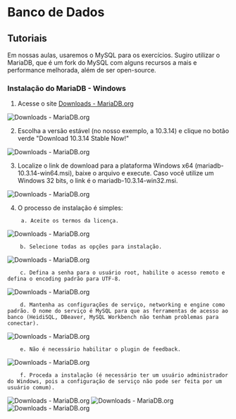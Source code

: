 # Banco de Dados

## Tutoriais

Em nossas aulas, usaremos o MySQL para os exercícios. Sugiro utilizar o MariaDB, que é um fork do MySQL com alguns recursos a mais e performance melhorada, além de ser open-source.

### Instalação do MariaDB - Windows

1. Acesse o site [Downloads - MariaDB.org](https://downloads.mariadb.org/) 

![Downloads - MariaDB.org](imagens/tutorial_mariadb_win_01.jpg)

2. Escolha a versão estável (no nosso exemplo, a 10.3.14) e clique no botão verde "Download 10.3.14 Stable Now!"

![Downloads - MariaDB.org](imagens/tutorial_mariadb_win_02.jpg)

3. Localize o link de download para a plataforma Windows x64 (mariadb-10.3.14-win64.msi), baixe o arquivo e execute. Caso você utilize um Windows 32 bits, o link é o mariadb-10.3.14-win32.msi.

![Downloads - MariaDB.org](imagens/tutorial_mariadb_win_03.jpg)

4. O processo de instalação é simples:
        
        a. Aceite os termos da licença.
![Downloads - MariaDB.org](imagens/tutorial_mariadb_win_04.jpg)

        b. Selecione todas as opções para instalação.
![Downloads - MariaDB.org](imagens/tutorial_mariadb_win_05.jpg)

        c. Defina a senha para o usuário root, habilite o acesso remoto e defina o encoding padrão para UTF-8.
![Downloads - MariaDB.org](imagens/tutorial_mariadb_win_06.jpg)

        d. Mantenha as configurações de serviço, networking e engine como padrão. O nome do serviço é MySQL para que as ferramentas de acesso ao banco (HeidiSQL, DBeaver, MySQL Workbench não tenham problemas para conectar).
![Downloads - MariaDB.org](imagens/tutorial_mariadb_win_07.jpg)    

        e. Não é necessário habilitar o plugin de feedback.
![Downloads - MariaDB.org](imagens/tutorial_mariadb_win_08.jpg)        

        f. Proceda a instalação (é necessário ter um usuário administrador do Windows, pois a configuração de serviço não pode ser feita por um usuário comum).
![Downloads - MariaDB.org](imagens/tutorial_mariadb_win_09.jpg)
![Downloads - MariaDB.org](imagens/tutorial_mariadb_win_10.jpg)
![Downloads - MariaDB.org](imagens/tutorial_mariadb_win_11.jpg)
